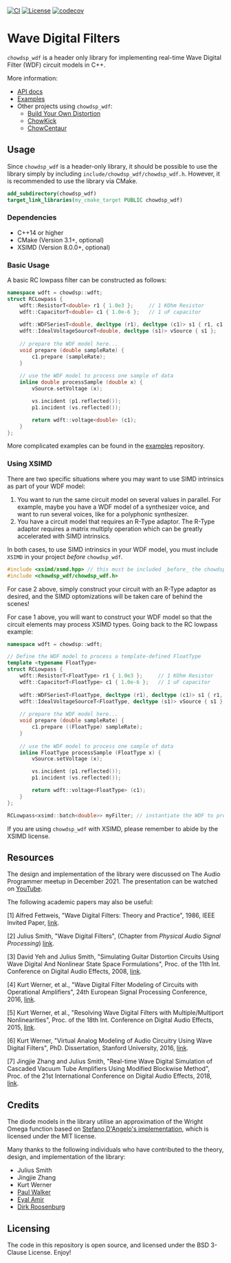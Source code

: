 [![CI](https://github.com/Chowdhury-DSP/chowdsp_wdf/actions/workflows/test.yml/badge.svg)](https://github.com/Chowdhury-DSP/chowdsp_wdf/actions/workflows/test.yml)
[![License](https://img.shields.io/badge/License-BSD-blue.svg)](https://opensource.org/licenses/BSD-3-Clause)
[![codecov](https://codecov.io/gh/Chowdhury-DSP/chowdsp_wdf/branch/main/graph/badge.svg?token=DR1OKVN2KJ)](https://codecov.io/gh/Chowdhury-DSP/chowdsp_wdf)

# Wave Digital Filters

`chowdsp_wdf` is a header only library for implementing real-time
Wave Digital Filter (WDF) circuit models in C++.

More information:
- [API docs](https://ccrma.stanford.edu/~jatin/chowdsp/chowdsp_wdf)
- [Examples](https://github.com/jatinchowdhury18/WaveDigitalFilters)
- Other projects using `chowdsp_wdf`:
  - [Build Your Own Distortion](https://github.com/Chowdhury-DSP/BYOD)
  - [ChowKick](https://github.com/Chowdhury-DSP/ChowKick)
  - [ChowCentaur](https://github.com/jatinchowdhury18/KlonCentaur)

## Usage

Since `chowdsp_wdf` is a header-only library, it should be possible to use the library
simply by including `include/chowdsp_wdf/chowdsp_wdf.h`. However, it is recommended to
use the library via CMake.

```cmake
add_subdirectory(chowdsp_wdf)
target_link_libraries(my_cmake_target PUBLIC chowdsp_wdf)
```

### Dependencies
- C++14 or higher
- CMake (Version 3.1+, optional)
- XSIMD (Version 8.0.0+, optional)

### Basic Usage

A basic RC lowpass filter can be constructed as follows:
```cpp
namespace wdft = chowdsp::wdft;
struct RCLowpass {
    wdft::ResistorT<double> r1 { 1.0e3 };     // 1 KOhm Resistor
    wdft::CapacitorT<double> c1 { 1.0e-6 };   // 1 uF capacitor
    
    wdft::WDFSeriesT<double, decltype (r1), decltype (c1)> s1 { r1, c1 };   // series connection of r1 and c1
    wdft::IdealVoltageSourceT<double, decltype (s1)> vSource { s1 };        // input voltage source
    
    // prepare the WDF model here...
    void prepare (double sampleRate) {
        c1.prepare (sampleRate);
    }
    
    // use the WDF model to process one sample of data
    inline double processSample (double x) {
        vSource.setVoltage (x);

        vs.incident (p1.reflected());
        p1.incident (vs.reflected());

        return wdft::voltage<double> (c1);
    }
};
```

More complicated examples can be found in the
[examples](https://github.com/jatinchowdhury18/WaveDigitalFilters) repository.

### Using XSIMD

There are two specific situations where you may want to use
SIMD intrinsics as part of your WDF model:
1. You want to run the same circuit model on several values in parallel. For example,
   maybe you have a WDF model of a synthesizer voice, and want to run several voices,
   like for a polyphonic synthesizer.
2. You have a circuit model that requires an R-Type adaptor. The R-Type adaptor requires
   a matrix multiply operation which can be greatly accelerated with SIMD intrinsics.

In both cases, to use SIMD intrinsics in your WDF model, you must include `XSIMD`
in your project _before_ `chowdsp_wdf`.

```cpp
#include <xsimd/xsmd.hpp> // this must be included _before_ the chowdsp_wdf header!
#include <chowdsp_wdf/chowdsp_wdf.h>
```

For case 2 above, simply construct your circuit with an R-Type adaptor as desired,
and the SIMD optomizations will be taken care of behind the scenes!

For case 1 above, you will want to construct your WDF model so that the circuit elements
may process XSIMD types. Going back to the RC lowpass example:
```cpp
namespace wdft = chowdsp::wdft;

// Define the WDF model to process a template-defined FloatType
template <typename FloatType>
struct RCLowpass {
    wdft::ResistorT<FloatType> r1 { 1.0e3 };     // 1 KOhm Resistor
    wdft::CapacitorT<FloatType> c1 { 1.0e-6 };   // 1 uF capacitor
    
    wdft::WDFSeriesT<FloatType, decltype (r1), decltype (c1)> s1 { r1, c1 };   // series connection of r1 and c1
    wdft::IdealVoltageSourceT<FloatType, decltype (s1)> vSource { s1 };        // input voltage source
    
    // prepare the WDF model here...
    void prepare (double sampleRate) {
        c1.prepare ((FloatType) sampleRate);
    }
    
    // use the WDF model to process one sample of data
    inline FloatType processSample (FloatType x) {
        vSource.setVoltage (x);

        vs.incident (p1.reflected());
        p1.incident (vs.reflected());

        return wdft::voltage<FloatType> (c1);
    }
};

RCLowpass<xsimd::batch<double>> myFilter; // instantiate the WDF to process an XSIMD type!
```

If you are using `chowdsp_wdf` with XSIMD, please remember to abide by the XSIMD license.

## Resources

The design and implementation of the library were discussed on The Audio Programmer
meetup in December 2021. The presentation can be watched on [YouTube](https://www.youtube.com/watch?v=Auwf9z0k_7E&t=1s).

The following academic papers may also be useful:

[1] Alfred Fettweis, "Wave Digital Filters: Theory and Practice",
1986, IEEE Invited Paper,
[link](https://ieeexplore.ieee.org/stamp/stamp.jsp?arnumber=1457726).

[2] Julius Smith, "Wave Digital Filters", (Chapter from *Physical
Audio Signal Processing*) [link](https://ccrma.stanford.edu/~jos/pasp/Wave_Digital_Filters_I.html).

[3] David Yeh and Julius Smith, "Simulating Guitar Distortion Circuits
Using Wave Digital And Nonlinear State Space Formulations", Proc. of the
11th Int. Conference on Digital Audio Effects, 2008,
[link](http://legacy.spa.aalto.fi/dafx08/papers/dafx08_04.pdf).

[4] Kurt Werner, et al., "Wave Digital Filter Modeling of Circuits
with Operational Amplifiers", 24th European Signal Processing Conference,
2016, [link](https://www.eurasip.org/Proceedings/Eusipco/Eusipco2016/papers/1570255463.pdf).

[5] Kurt Werner, et al., "Resolving Wave Digital Filters with
Multiple/Multiport Nonlinearities", Proc. of the 18th Int. Conference
on Digital Audio Effects, 2015, [link](https://ccrma.stanford.edu/~jingjiez/portfolio/gtr-amp-sim/pdfs/Resolving%20Wave%20Digital%20Filters%20with%20MultipleMultiport%20Nonlinearities.pdf).

[6] Kurt Werner, "Virtual Analog Modeling of Audio Circuitry Using
Wave Digital Filters", PhD. Dissertation, Stanford University, 2016,
[link](https://stacks.stanford.edu/file/druid:jy057cz8322/KurtJamesWernerDissertation-augmented.pdf).

[7] Jingjie Zhang and Julius Smith, "Real-time Wave Digital Simulation
of Cascaded Vacuum Tube Amplifiers Using Modified Blockwise Method",
Proc. of the 21st International Conference on Digital Audio Effects,
2018, [link](https://www.dafx.de/paper-archive/2018/papers/DAFx2018_paper_25.pdf).

## Credits

The diode models in the library utilise an approximation of the Wright Omega
function based on [Stefano D'Angelo's implementation](https://www.dangelo.audio/dafx2019-omega.html),
which is licensed under the MIT license.

Many thanks to the following individuals who have contributed to the
theory, design, and implementation of the library:
- Julius Smith
- Jingjie Zhang
- Kurt Werner
- [Paul Walker](https://github.com/baconpaul)
- [Eyal Amir](https://github.com/eyalamirmusic)
- [Dirk Roosenburg](https://github.com/droosenb)

## Licensing

The code in this repository is open source, and licensed under the BSD 3-Clause License.
Enjoy!
